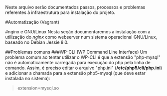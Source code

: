 Neste arquivo serão documentados passos, processos e problemas referentes à infraestrutura para instalação do projeto.

#Automatização (Vagrant)

#nginx e GNU/Linux
Nesta seção documentaremos a instalação com a utilização do *nginx* como webserver num sistema operacional GNU/Linux, baseado no Debian Jessie 8.0.

##Problemas comuns
###WP-CLI (WP Command Line Interface)
Um problema comum ao tentar utilizar o WP-CLI é que a extensão "php-mysql" não é automaticamente carregada para execução do php pela linha de comando. Assim, é preciso editar o arquivo "php.ini" (__/etc/php5/cli/php.ini__) e adicionar a chamada para a extensão php5-mysql (que deve estar instalada no sistema):
> extension=mysql.so
